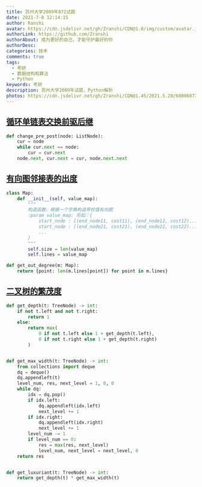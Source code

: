 ```yaml
---
title: 苏州大学2009年872试题
date: 2021-7-8 12:14:15
author: Ranshi
avatar: https://cdn.jsdelivr.net/gh/Zranshi/CDN@1.0/img/custom/avatar.jpg
authorLink: https://github.com/Zranshi
authorAbout: 成为更好的自己，才能守护最好的你
authorDesc:
categories: 技术
comments: true
tags:
  - 考研
  - 数据结构和算法
  - Python
keywords: 考研
description: 苏州大学2009年试题，Python解析
photos: https://cdn.jsdelivr.net/gh/Zranshi/CDN@1.45/2021.5.20/60006073_p0.jpg
---
```


## [循环单链表交换前驱后继](https://github.com/Zranshi/suda-problem/blob/master/src/2009/1.循环单链表交换前驱和后继/main.py)

```py
def change_pre_post(node: ListNode):
    cur = node
    while cur.next == node:
        cur = cur.next
    node.next, cur.next = cur, node.next.next
```

## [有向图邻接表的出度](https://github.com/Zranshi/suda-problem/blob/master/src/2009/2.有向图邻接表求每个结点的出度/main.py)

```py
class Map:
    def __init__(self, value_map):
        """
        构造函数，根据一个字典构造带权值有向图
        :param value_map: 形如：{
            start_node : [(end_node11, cost11), (end_node12, cost12)...]
            start_node : [(end_node21, cost21), (end_node22, cost22)...]
            ...
        }
        """
        self.size = len(value_map)
        self.lines = value_map

def get_out_degree(m: Map):
    return {point: len(m.lines[point]) for point in m.lines}
```

## [二叉树的繁茂度](https://github.com/Zranshi/suda-problem/blob/master/src/2009/3.二叉树的繁茂度/main.py)

```py
def get_depth(t: TreeNode) -> int:
    if not t.left and not t.right:
        return 1
    else:
        return max(
            0 if not t.left else 1 + get_depth(t.left),
            0 if not t.right else 1 + get_depth(t.right)
        )


def get_max_width(t: TreeNode) -> int:
    from collections import deque
    dq = deque()
    dq.appendleft(t)
    level_num, res, next_level = 1, 0, 0
    while dq:
        idx = dq.pop()
        if idx.left:
            dq.appendleft(idx.left)
            next_level += 1
        if idx.right:
            dq.appendleft(idx.right)
            next_level += 1
        level_num -= 1
        if level_num == 0:
            res = max(res, next_level)
            level_num, next_level = next_level, 0
    return res


def get_luxuriant(t: TreeNode) -> int:
    return get_depth(t) * get_max_width(t)
```
